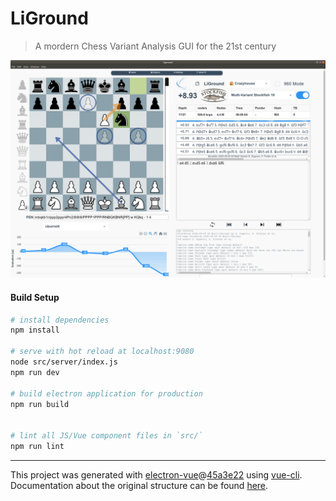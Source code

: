 # LiGround

> A mordern Chess Variant Analysis GUI for the 21st century

<img src="./media/screenshots/liground-0.0.1.png" alt="LiGround screenshot" title="LiGround screenshot." />

#### Build Setup

``` bash
# install dependencies
npm install

# serve with hot reload at localhost:9080
node src/server/index.js
npm run dev

# build electron application for production
npm run build


# lint all JS/Vue component files in `src/`
npm run lint

```

---

This project was generated with [electron-vue](https://github.com/SimulatedGREG/electron-vue)@[45a3e22](https://github.com/SimulatedGREG/electron-vue/tree/45a3e224e7bb8fc71909021ccfdcfec0f461f634) using [vue-cli](https://github.com/vuejs/vue-cli). Documentation about the original structure can be found [here](https://simulatedgreg.gitbooks.io/electron-vue/content/index.html).
